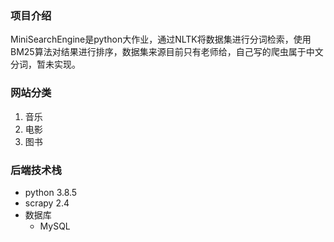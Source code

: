 ### 项目介绍
MiniSearchEngine是python大作业，通过NLTK将数据集进行分词检索，使用BM25算法对结果进行排序，数据集来源目前只有老师给，自己写的爬虫属于中文分词，暂未实现。

### 网站分类
1. 音乐
2. 电影
3. 图书
  
### 后端技术栈
+ python 3.8.5
+ scrapy 2.4
+ 数据库 
  + MySQL
